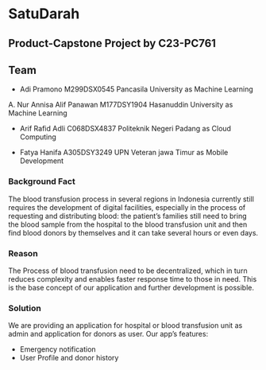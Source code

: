 # SatuDarah
## Product-Capstone Project by C23-PC761

## Team 
* Adi Pramono
M299DSX0545
Pancasila University
as Machine Learning
    
A. Nur Annisa 
Alif Panawan
M177DSY1904
Hasanuddin University
as Machine Learning

* Arif Rafid Adli
C068DSX4837
Politeknik Negeri Padang
as Cloud Computing

* Fatya Hanifa
A305DSY3249
UPN Veteran jawa Timur
as Mobile Development


### Background Fact
The blood transfusion process in several regions in Indonesia currently still requires the development of digital facilities, especially  in the process of requesting and distributing blood: the patient’s families still need to bring the blood sample from the hospital to the blood transfusion unit and then find blood donors by themselves and it can take several hours or even days.

### Reason
The Process of blood transfusion need to be  decentralized, which in turn reduces complexity and enables faster response time to those in need. This is the base concept of our application and further development is possible.

### Solution
We are providing an application for hospital or blood transfusion unit as admin and application for donors as user. Our app’s features:
* Emergency notification
* User Profile and donor history
